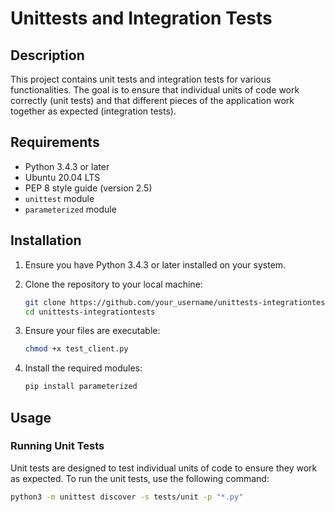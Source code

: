 # Unittests and Integration Tests

## Description

This project contains unit tests and integration tests for various functionalities. The goal is to ensure that individual units of code work correctly (unit tests) and that different pieces of the application work together as expected (integration tests).

## Requirements

- Python 3.4.3 or later
- Ubuntu 20.04 LTS
- PEP 8 style guide (version 2.5)
- `unittest` module
- `parameterized` module

## Installation

1. Ensure you have Python 3.4.3 or later installed on your system.
2. Clone the repository to your local machine:

    ```sh
    git clone https://github.com/your_username/unittests-integrationtests.git
    cd unittests-integrationtests
    ```

3. Ensure your files are executable:

    ```sh
    chmod +x test_client.py
    ```

4. Install the required modules:

    ```sh
    pip install parameterized
    ```

## Usage

### Running Unit Tests

Unit tests are designed to test individual units of code to ensure they work as expected. To run the unit tests, use the following command:

```sh
python3 -m unittest discover -s tests/unit -p "*.py"

